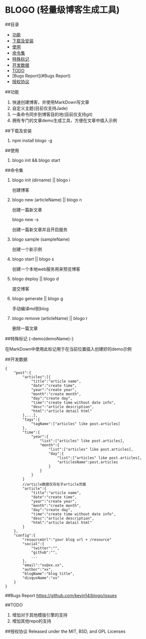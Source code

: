 # BLOGO (轻量级博客生成工具)

##目录

*	[功能](#功能)
*	[下载及安装](#下载及安装)
*	[使用](#使用)
*	[命令集](#命令集)
*	[特殊标记](#特殊标记)
*	[开发数据](#开发数据)
*	[TODO](#TODO)
*	[Bugs Report](#Bugs Report)
*	[授权协议](#授权协议)

##功能
1.  快速创建博客，并使用MarkDown写文章
2.  自定义主题(目前仅支持Jade)
3.  一条命令同步到博客目的地(目前仅支持git)
4.  拥有专门的文章demo生成工具，方便在文章中插入示例

##下载及安装
1.  npm install blogo -g

##使用
1.  blogo init && blogo start

##命令集
1. blogo init (dirname) || blogo i
   
   创建博客
2. blogo new (articleName) || blogo n
   
   创建一篇新文章

   blogo new -s
   
   创建一篇新文章并且开启服务
3. blogo sample (sampleName)
   
   创建一个新示例
4. blogo start || blogo s
   
   创建一个本地web服务用来预览博客
5. blogo deploy || blogo d
   
   提交博客
6. blogo generate || blogo g
   
   手动编译md到blog
7. blogo remove (articleName) || blogo r
   
   删除一篇文章

##特殊标记
{-demo(demoName)-}

在MarkDown中使用此标记用于在当前位置插入创建好的demo示例

##开发数据
```
{
	"post":{
		"articles":[{
			"title":"article name",
			"date":"create time",
			"year":"create year",
			"month":"create month",
			"day":"create day",
			"time":"create time without date info",
			"desc":"article description",
			"html":"article detail html"
		},...],
		"tags":{
			"tagName":["articles" like post.articles]
		},
		"time":{
			"year":{
				"list":["articles" like post.articles],
				"month":{
					"list":["articles" like post.articles],
					"day":{
						"list":["articles" like post.articles],
						"articlesName":post.articles
					}
				}
			}
		}
		//article数据仅存在于article页面
		"article":{
			"title":"article name",
			"date":"create time",
			"year":"create year",
			"month":"create month",
			"day":"create day",
			"time":"create time without date info",
			"desc":"article description",
			"html":"article detail html"
		}
	},
	"config":{
		"resourceUrl":"your blog url + /resource"
		"social":{
			"twitter":"",
			"github":"",
			...
		},
		"email":"xx@xx.xx",
		"author":"xx",
		"blogName":"blog title",
		"disqusName":"xx"
	}
}
```

##Bugs Report
https://github.com/kevin14/blogo/issues

##TODO
1. 增加对于其他模版引擎的支持
2. 增加其他repo的支持

##授权协议
Released under the MIT, BSD, and GPL Licenses